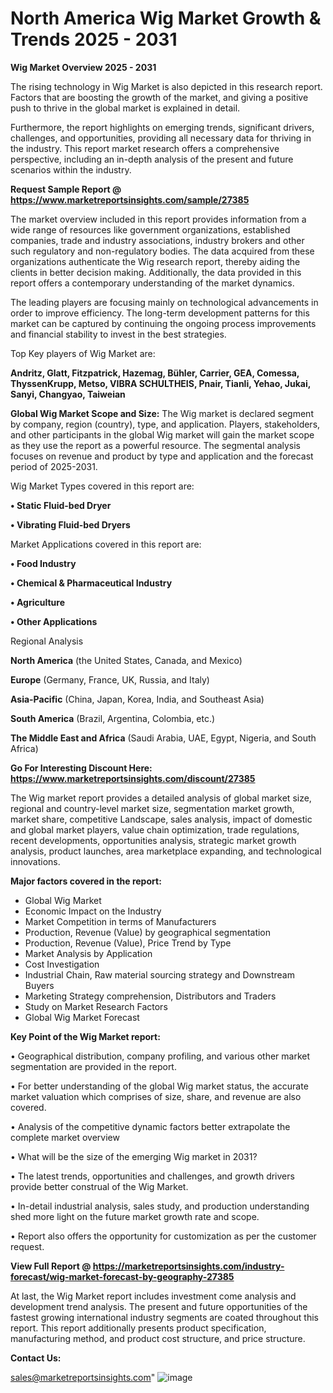 # North America Wig Market Growth & Trends 2025 - 2031

<Strong> Wig Market Overview 2025 - 2031</strong>

The rising technology in Wig Market is also depicted in this research report. Factors that are boosting the growth of the market, and giving a positive push to thrive in the global market is explained in detail.

Furthermore, the report highlights on emerging trends, significant drivers, challenges, and opportunities, providing all necessary data for thriving in the industry. This report market research offers a comprehensive perspective, including an in-depth analysis of the present and future scenarios within the industry.

<strong>Request Sample Report @ <a href=https://www.marketreportsinsights.com/sample/27385>https://www.marketreportsinsights.com/sample/27385</a></strong>

The market overview included in this report provides information from a wide range of resources like government organizations, established companies, trade and industry associations, industry brokers and other such regulatory and non-regulatory bodies. The data acquired from these organizations authenticate the Wig research report, thereby aiding the clients in better decision making. Additionally, the data provided in this report offers a contemporary understanding of the market dynamics.

The leading players are focusing mainly on technological advancements in order to improve efficiency. The long-term development patterns for this market can be captured by continuing the ongoing process improvements and financial stability to invest in the best strategies.

Top Key players of Wig Market are:

<strong>Andritz, Glatt, Fitzpatrick, Hazemag, Bühler, Carrier, GEA, Comessa, ThyssenKrupp, Metso, VIBRA SCHULTHEIS, Pnair, Tianli, Yehao, Jukai, Sanyi, Changyao, Taiweian</strong>

<strong><b>Global Wig Market Scope and Size:</b></strong>
The Wig market is declared segment by company, region (country), type, and application. Players, stakeholders, and other participants in the global Wig market will gain the market scope as they use the report as a powerful resource. The segmental analysis focuses on revenue and product by type and application and the forecast period of 2025-2031.

Wig Market Types covered in this report are:

<strong>• Static Fluid-bed Dryer

• Vibrating Fluid-bed Dryers</strong>

Market Applications covered in this report are:

<strong>• Food Industry

• Chemical & Pharmaceutical Industry

• Agriculture

• Other Applications</strong> 

Regional Analysis

<strong>North America</strong> (the United States, Canada, and Mexico)

<strong>Europe</strong> (Germany, France, UK, Russia, and Italy)

<strong>Asia-Pacific</strong> (China, Japan, Korea, India, and Southeast Asia)

<strong>South America</strong> (Brazil, Argentina, Colombia, etc.)

<strong>The Middle East and Africa</strong> (Saudi Arabia, UAE, Egypt, Nigeria, and South Africa)

<strong>Go For Interesting Discount Here: <a href=https://www.marketreportsinsights.com/discount/27385>https://www.marketreportsinsights.com/discount/27385</a></strong>

The Wig market report provides a detailed analysis of global market size, regional and country-level market size, segmentation market growth, market share, competitive Landscape, sales analysis, impact of domestic and global market players, value chain optimization, trade regulations, recent developments, opportunities analysis, strategic market growth analysis, product launches, area marketplace expanding, and technological innovations.

<strong><b>Major factors covered in the report:</b></strong>
<ul>
  <li>Global Wig Market </li>
  <li>Economic Impact on the Industry</li>
  <li>Market Competition in terms of Manufacturers</li>
  <li>Production, Revenue (Value) by geographical segmentation</li>
  <li>Production, Revenue (Value), Price Trend by Type</li>
  <li>Market Analysis by Application</li>
  <li>Cost Investigation</li>
  <li>Industrial Chain, Raw material sourcing strategy and Downstream Buyers</li>
  <li>Marketing Strategy comprehension, Distributors and Traders</li>
  <li>Study on Market Research Factors</li>
  <li>Global Wig Market Forecast</li>
</ul>

<strong><b>Key Point of the Wig Market report:</b></strong>

• Geographical distribution, company profiling, and various other market segmentation are provided in the report.

• For better understanding of the global Wig market status, the accurate market valuation which comprises of size, share, and revenue are also covered.

• Analysis of the competitive dynamic factors better extrapolate the complete market overview

• What will be the size of the emerging Wig market in 2031?

• The latest trends, opportunities and challenges, and growth drivers provide better construal of the Wig Market.

• In-detail industrial analysis, sales study, and production understanding shed more light on the future market growth rate and scope.

• Report also offers the opportunity for customization as per the customer request.

<strong><b>View Full Report @ <a href=https://marketreportsinsights.com/industry-forecast/wig-market-forecast-by-geography-27385>https://marketreportsinsights.com/industry-forecast/wig-market-forecast-by-geography-27385</a></b></strong>


At last, the Wig Market report includes investment come analysis and development trend analysis. The present and future opportunities of the fastest growing international industry segments are coated throughout this report. This report additionally presents product specification, manufacturing method, and product cost structure, and price structure.

<strong>Contact Us:</strong>

sales@marketreportsinsights.com"
![image](https://github.com/user-attachments/assets/e86b21a0-1b9d-47c6-a7fa-da25f1bb30ad)
